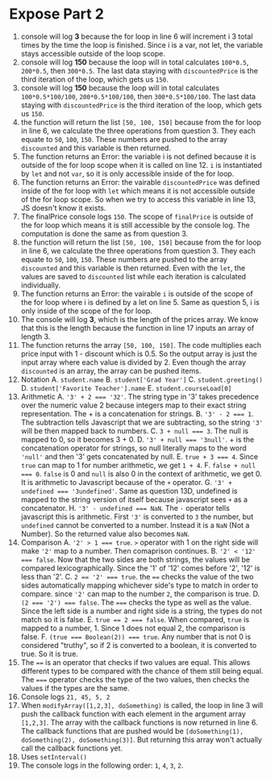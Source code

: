 # Expose Part 2

1. console will log **3** because the for loop in line 6 will increment i 3 total times by the time the loop is finished. Since i is a var, not let, the variable stays accessible outside of the loop scope.
2. console will log **150** because the loop will in total calculates `100*0.5`, `200*0.5`, then `300*0.5`. The last data staying with `discountedPrice` is the third iteration of the loop, which gets us `150`.
3. console will log **150** because the loop will in total calculates `100*0.5*100/100`, `200*0.5*100/100`, then `300*0.5*100/100`. The last data staying with `discountedPrice` is the third iteration of the loop, which gets us `150`.
4. the function will return the list `[50, 100, 150]` because from the for loop in line 6, we calculate the three operations from question 3. They each equate to `50`, `100`, `150`. These numbers are pushed to the array `discounted` and this variable is then returned.
5. The function returns an Error: the variable i is not defined because it is outside of the for loop scope when it is called on line 12. `i` is instantiated by `let` and not `var`, so it is only accessible inside of the for loop.
6. The function returns an Error: the vairable `discountedPrice` was defined inside of the for loop with `let` which means it is not accessible outside of the for loop scope. So when we try to access this variable in line 13, JS doesn't know it exists.
7. The finalPrice console logs `150`. The scope of `finalPrice` is outside of the for loop which means it is still accessible by the console log. The computation is done the same as from question 3.
8. the function will return the list `[50, 100, 150]` because from the for loop in line 6, we calculate the three operations from question 3. They each equate to `50`, `100`, `150`. These numbers are pushed to the array `discounted` and this variable is then returned. Even with the `let`, the values are saved to `discounted` list while each iteration is calculated individually.
9. The function returns an Error: the vairable `i` is outside of the scope of the for loop where i is defined by a let on line 5. Same as question 5, i is only inside of the scope of the for loop.
10. The console will log **3**, which is the length of the prices array. We know that this is the length because the function in line 17 inputs an array of length 3.
11. The function returns the array `[50, 100, 150]`. The code multiplies each price input with 1 - discount which is 0.5. So the output array is just the input array where each value is divided by 2. Even though the array `discounted` is an array, the array can be pushed items.
12. Notation
  A. `student.name`
  B. `student['Grad Year']`
  C. `student.greeting()`
  D. `student['Favorite Teacher'].name`
  E. `student.courseLoad[0]`
13. Arithmetic
  A. `'3' + 2 === '32'`. The string type in '3' takes precedence over the numeric value 2 because integers map to their exact string representation. The + is a concatenation for strings.
  B. `'3' - 2 === 1`. The subtraction tells Javascript that we are subtracting, so the string `'3'` will be then mapped back to numbers.
  C. `3 + null === 3`. The null is mapped to 0, so it becomes 3 + 0.
  D. `'3' + null === '3null'`. + is the concatenation operator for strings, so null literally maps to the word `'null'` and then '3' gets concatenated by null.
  E. `true + 3 === 4`. Since `true` can map to 1 for number arithmetic, we get `1 + 4`.
  F. `false + null === 0`. `false` is 0 and `null` is also 0 in the context of arithmetic, we get 0. It is arithmetic to Javascript because of the `+` operator.
  G. `'3' + undefined === '3undefined'`. Same as question 13D, undefined is mapped to the string version of itself because javascript sees `+` as a concatenator.
  H. `'3' - undefined === NaN`. The `-` operator tells javascript this is arithmetic. First `'3'` is converted to `3` the number, but `undefined` cannot be converted to a number. Instead it is a `NaN` (Not a Number). So the returned value also becomes `NaN`.
14. Comparison
  A. `'2' > 1 === true`. `>` operator with 1 on the right side will make `'2'` map to a number. Then comaprison continues.
  B. `'2' < '12' === false`. Now that the two sides are both strings, the values will be compared lexicographically. Since the '1' of '12' comes before '2', '12' is less than '2'.
  C. `2 == '2' === true`. the `==` checks the value of the two sides automatically mapping whichever side's type to match in order to compare. since `'2'` can map to the number `2`, the comparison is true.
  D. `(2 === '2') === false`. The `===` checks the type as well as the value. Since the left side is a number and right side is a string, the types do not match so it is false.
  E. `true == 2 === false`. When compared, `true` is mapped to a number, 1. Since 1 does not equal 2, the comparison is false.
  F. `(true === Boolean(2)) === true`. Any number that is not 0 is considered "truthy", so if 2 is converted to a boolean, it is converted to true. So it is true.
15. The `==` is an operator that checks if two values are equal. This allows different types to be compared with the chance of them still being equal. The `===` operator checks the type of the two values, then checks the values if the types are the same.
16. Console logs `21, 45, 5, 2`
17. When `modifyArray([1,2,3], doSomething)` is called, the loop in line 3 will push the callback function with each element in the argument array `[1,2,3]`. The array with the callback functions is now returned in line 6. The callback functions that are pushed would be `[doSomething(1), doSomething(2), doSomething(3)]`. But returning this array won't actually call the callback functions yet.
18. Uses `setInterval()`
19. The console logs in the following order: `1`, `4`, `3`, `2`.